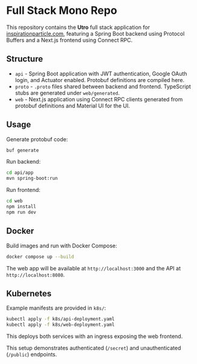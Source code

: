 # Full Stack Mono Repo

This repository contains the **Utro** full stack application for [inspirationparticle.com](https://inspirationparticle.com), featuring a Spring Boot backend using Protocol Buffers and a Next.js frontend using Connect RPC.

## Structure

- `api` - Spring Boot application with JWT authentication, Google OAuth login, and Actuator enabled. Protobuf definitions are compiled here.
- `proto` - `.proto` files shared between backend and frontend. TypeScript stubs are generated under `web/generated`.
- `web` - Next.js application using Connect RPC clients generated from protobuf definitions and Material UI for the UI.

## Usage

Generate protobuf code:

```bash
buf generate
```

Run backend:

```bash
cd api/app
mvn spring-boot:run
```

Run frontend:

```bash
cd web
npm install
npm run dev
```

## Docker

Build images and run with Docker Compose:

```bash
docker compose up --build
```

The web app will be available at `http://localhost:3000` and the API at `http://localhost:8080`.

## Kubernetes

Example manifests are provided in `k8s/`:

```bash
kubectl apply -f k8s/api-deployment.yaml
kubectl apply -f k8s/web-deployment.yaml
```

This deploys both services with an ingress exposing the web frontend.

This setup demonstrates authenticated (`/secret`) and unauthenticated (`/public`) endpoints.
